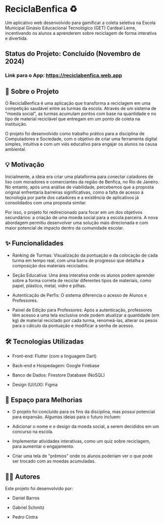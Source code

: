 # ReciclaBenfica ♻️
Um aplicativo web desenvolvido para gamificar a coleta seletiva na Escola Municipal Ginásio Educacional Tecnológico (GET) Cardeal Leme, incentivando os alunos a aprenderem sobre reciclagem de forma interativa e divertida.


## Status do Projeto: Concluído (Novembro de 2024) 

### Link para o App: https://reciclabenfica.web.app 

## 🎯 Sobre o Projeto
O ReciclaBenfica é uma aplicação que transforma a reciclagem em uma competição saudável entre as turmas da escola. Através de um sistema de "moeda social", as turmas acumulam pontos com base na quantidade e no tipo de material reciclável que entregam em um ponto de coleta na instituição.

O projeto foi desenvolvido como trabalho prático para a disciplina de Computadores e Sociedade, com o objetivo de criar uma ferramenta digital simples, intuitiva e com um viés educativo para engajar os alunos na causa ambiental.



## 💡 Motivação
Inicialmente, a ideia era criar uma plataforma para conectar catadores de lixo com moradores e comerciantes da região de Benfica, no Rio de Janeiro. No entanto, após uma análise de viabilidade, percebemos que a proposta original enfrentaria barreiras significativas, como a falta de acesso à tecnologia por parte dos catadores e a existência de aplicativos já consolidados com uma proposta similar.



Por isso, o projeto foi redirecionado para focar em um dos objetivos secundários: a criação de uma moeda social para a escola parceira. A nova abordagem permitiu desenvolver uma solução mais direcionada e com maior potencial de impacto dentro da comunidade escolar.

## ✨ Funcionalidades

- Ranking de Turmas: Visualização da pontuação e da colocação de cada turma em tempo real, com uma barra de progresso que detalha a composição dos materiais reciclados.




- Seção Educativa: Uma área interativa onde os alunos podem aprender sobre a forma correta de reciclar diferentes tipos de materiais, como papel, plástico, metal, vidro e pilhas.



- Autenticação de Perfis: O sistema diferencia o acesso de Alunos e Professores.


- Painel de Edição para Professores: Após a autenticação, professores têm acesso a uma tela exclusiva onde podem atualizar a quantidade (em kg) de material reciclado por cada turma, renomeá-las, alterar os pesos para o cálculo da pontuação e modificar a senha de acesso.


## 🛠️ Tecnologias Utilizadas

- Front-end: Flutter (com a linguagem Dart) 


- Back-end e Hospedagem: Google Firebase 


- Banco de Dados: Firestore Database (NoSQL) 


- Design (UI/UX): Figma 

## 🔮 Espaço para Melhorias
- O projeto foi concluído para os fins da disciplina, mas possui potencial para expansão. Algumas ideias para o futuro incluem:

- Adicionar o nome e o design da moeda social, a serem decididos em um concurso na escola.

- Implementar atividades interativas, como um quiz sobre reciclagem, para aumentar o engajamento.

- Criar uma tela de "prêmios" onde os alunos poderiam ver o que pode ser trocado com as moedas acumuladas.

## 👨‍💻 Autores
Este projeto foi desenvolvido por:

- Daniel Barros

- Gabriel Schmitz

- Pedro Cintra
